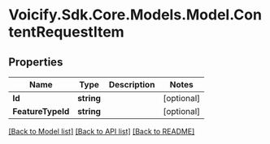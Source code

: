 # Voicify.Sdk.Core.Models.Model.ContentRequestItem
## Properties

Name | Type | Description | Notes
------------ | ------------- | ------------- | -------------
**Id** | **string** |  | [optional] 
**FeatureTypeId** | **string** |  | [optional] 

[[Back to Model list]](../README.md#documentation-for-models) [[Back to API list]](../README.md#documentation-for-api-endpoints) [[Back to README]](../README.md)

